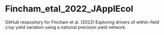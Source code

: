 # Fincham_etal_2022_JApplEcol
GitHub respository for Fincham et al. (2022) Exploring drivers of within-field crop yield variation using a national precision yield network. 